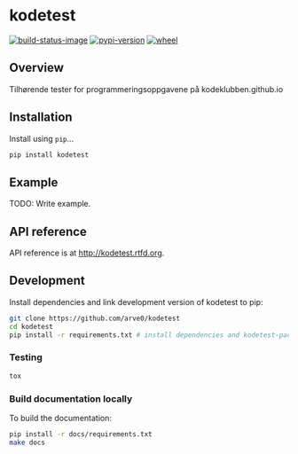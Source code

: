 # kodetest

[![build-status-image]][travis]
[![pypi-version]][pypi]
[![wheel]][pypi]

## Overview

Tilhørende tester for programmeringsoppgavene på kodeklubben.github.io

## Installation

Install using `pip`...

```bash
pip install kodetest
```

## Example

TODO: Write example.

## API reference

API reference is at http://kodetest.rtfd.org.

## Development
Install dependencies and link development version of kodetest to pip:
```bash
git clone https://github.com/arve0/kodetest
cd kodetest
pip install -r requirements.txt # install dependencies and kodetest-package
```

### Testing
```bash
tox
```

### Build documentation locally
To build the documentation:
```bash
pip install -r docs/requirements.txt
make docs
```



[build-status-image]: https://secure.travis-ci.org/arve0/kodetest.png?branch=master
[travis]: http://travis-ci.org/arve0/kodetest?branch=master
[pypi-version]: https://pypip.in/version/kodetest/badge.svg
[pypi]: https://pypi.python.org/pypi/kodetest
[wheel]: https://pypip.in/wheel/kodetest/badge.svg
